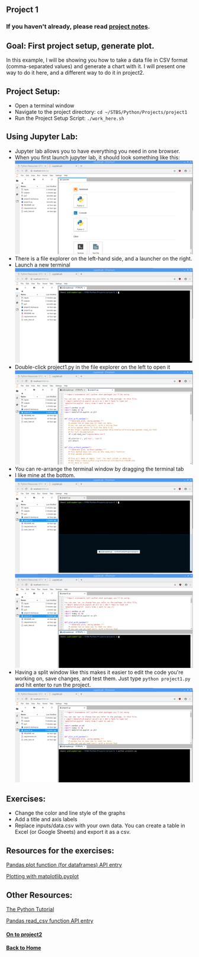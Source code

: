 ## Project 1

### If you haven't already, please read [project notes](../README.md).

## Goal: First project setup, generate plot.

In this example, I will be showing you how to take a data file in CSV format (comma-separated values) and generate a chart with it. I will present one way to do it here, and a different way to do it in project2.

## Project Setup:

- Open a terminal window
- Navigate to the project directory: `cd ~/STBS/Python/Projects/project1`
- Run the Project Setup Script: `./work_here.sh`

## Using Jupyter Lab:

- Jupyter lab allows you to have everything you need in one browser.
- When you first launch jupyter lab, it should look something like this: ![jupyterlab start](../Pictures/jupyterlab_start.png)
- There is a file explorer on the left-hand side, and a launcher on the right.
- Launch a new terminal ![jupyterlab launcher](../Pictures/jupyterlab_terminal.png)
- Double-click project1.py in the file explorer on the left to open it ![open_project](../Pictures/jupyterlab_open_project1.py.png)
- You can re-arrange the terminal window by dragging the terminal tab
- I like mine at the bottom. ![jupyterlab_drag_tab](../Pictures/jupyterlab_drag_tab.png) ![jupyterlab_splitscreen](../Pictures/jupyterlab_splitscreen.png)
- Having a split window like this makes it easier to edit the code you're working on, save changes, and test them. Just type `python project1.py` and hit enter to run the project. ![jupyterlab_run_project](../Pictures/jupyterlab_run_project.png)

## Exercises:

- Change the color and line style of the graphs
- Add a title and axis labels
- Replace inputs/data.csv with your own data. You can create a table in Excel (or Google Sheets) and export it as a csv.

## Resources for the exercises:

[Pandas plot function (for dataframes) API entry](https://pandas.pydata.org/pandas-docs/stable/reference/api/pandas.DataFrame.plot.html?highlight=plot#pandas.DataFrame.plot)

[Plotting with matplotlib.pyplot](https://matplotlib.org/3.1.0/tutorials/introductory/pyplot.html)

## Other Resources:

[The Python Tutorial](https://docs.python.org/3/tutorial/index.html)

[Pandas read_csv function API entry](https://pandas.pydata.org/pandas-docs/stable/reference/api/pandas.read_csv.html)

#### [On to project2](../project2/README.md)

#### [Back to Home](https://skiptheboringstuff.com)
